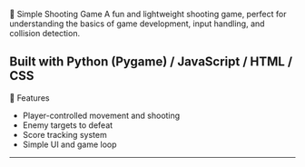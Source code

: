 🎯 Simple Shooting Game
A fun and lightweight shooting game, perfect for understanding the basics of game development, input handling, and collision detection.

Built with Python (Pygame) / JavaScript / HTML / CSS  
---

🚀 Features
- Player-controlled movement and shooting  
- Enemy targets to defeat  
- Score tracking system  
- Simple UI and game loop  
---

